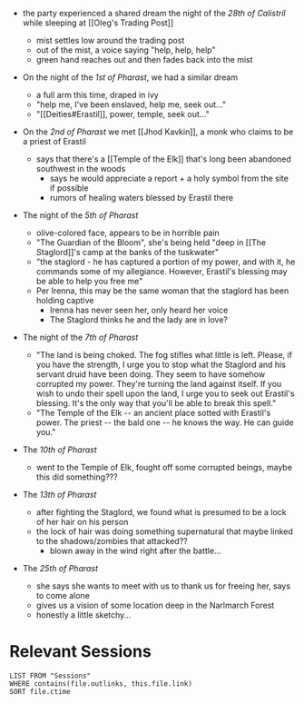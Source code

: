 - the party experienced a shared dream the night of the *28th of Calistril* while sleeping at [[Oleg's Trading Post]]
	- mist settles low around the trading post
	- out of the mist, a voice saying "help, help, help"
	- green hand reaches out and then fades back into the mist

- On the night of the *1st of Pharast*, we had a similar dream
	- a full arm this time, draped in ivy
	- "help me, I've been enslaved, help me, seek out..."
	- "[[Deities#Erastil]], power, temple, seek out..."

- On the *2nd of Pharast* we met [[Jhod Kavkin]], a monk who claims to be a priest of Erastil
	- says that there's a [[Temple of the Elk]] that's long been abandoned southwest in the woods
		- says he would appreciate a report + a holy symbol from the site if possible
		- rumors of healing waters blessed by Erastil there

- The night of the *5th of Pharast*
	- olive-colored face, appears to be in horrible pain
	- "The Guardian of the Bloom", she's being held "deep in [[The Staglord]]'s camp at the banks of the tuskwater"
	- "the staglord - he has captured a portion of my power, and with it, he commands some of my allegiance. However, Erastil's blessing may be able to help you free me"
	- Per Irenna, this may be the same woman that the staglord has been holding captive
		- Irenna has never seen her, only heard her voice
		- The Staglord thinks he and the lady are in love?

- The night of the *7th of Pharast*
	- "The land is being choked. The fog stifles what little is left. Please, if you have the strength, I urge you to stop what the Staglord and his servant druid have been doing. They seem to have somehow corrupted my power. They're turning the land against itself. If you wish to undo their spell upon the land, I urge you to seek out Erastil's blessing. It's the only way that you'll be able to break this spell."
	- "The Temple of the Elk -- an ancient place sotted with Erastil's power. The priest -- the bald one -- he knows the way. He can guide you."

- The *10th of Pharast*
	- went to the Temple of Elk, fought off some corrupted beings, maybe this did something???

- The *13th of Pharast*
	- after fighting the Staglord, we found what is presumed to be a lock of her hair on his person
	- the lock of hair was doing something supernatural that maybe linked to the shadows/zombies that attacked??
		- blown away in the wind right after the battle...

- The *25th of Pharast*
	- she says she wants to meet with us to thank us for freeing her, says to come alone
	- gives us a vision of some location deep in the Narlmarch Forest
	- honestly a little sketchy...

# Relevant Sessions
```dataview
LIST FROM "Sessions"
WHERE contains(file.outlinks, this.file.link)
SORT file.ctime
```